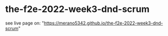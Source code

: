 #  the-f2e-2022-week3-dnd-scrum 

see live page on: "https://merano5342.github.io/the-f2e-2022-week3-dnd-scrum"